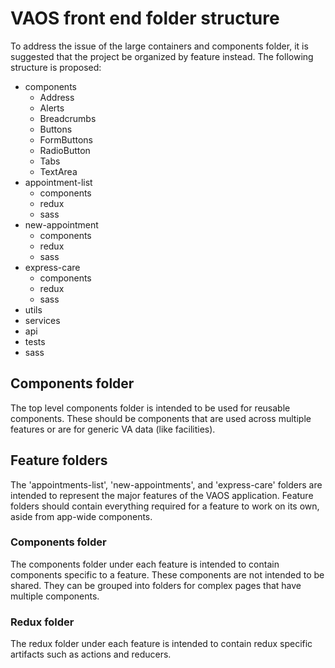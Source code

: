 # VAOS front end folder structure

To address the issue of the large containers and components folder, it is suggested that the project be organized by feature instead. The following structure is proposed:

- components
    - Address
    - Alerts
    - Breadcrumbs
    - Buttons
    - FormButtons
    - RadioButton
    - Tabs
    - TextArea
- appointment-list
    - components
    - redux
    - sass
- new-appointment
    - components
    - redux
    - sass
- express-care
    - components
    - redux
    - sass
- utils
- services
- api
- tests
- sass

## Components folder
The top level components folder is intended to be used for reusable components. These should be components that are used across multiple features or are for generic VA data (like facilities).

## Feature folders
The 'appointments-list', 'new-appointments', and 'express-care' folders are intended to represent the major features of the VAOS application. Feature folders should contain everything required for a feature to work on its own, aside from app-wide components.

### Components folder
The components folder under each feature is intended to contain components specific to a feature. These components are not intended to be shared. They can be grouped into folders for complex pages that have multiple components.

### Redux folder
The redux folder under each feature is intended to contain redux specific artifacts such as actions and reducers.
